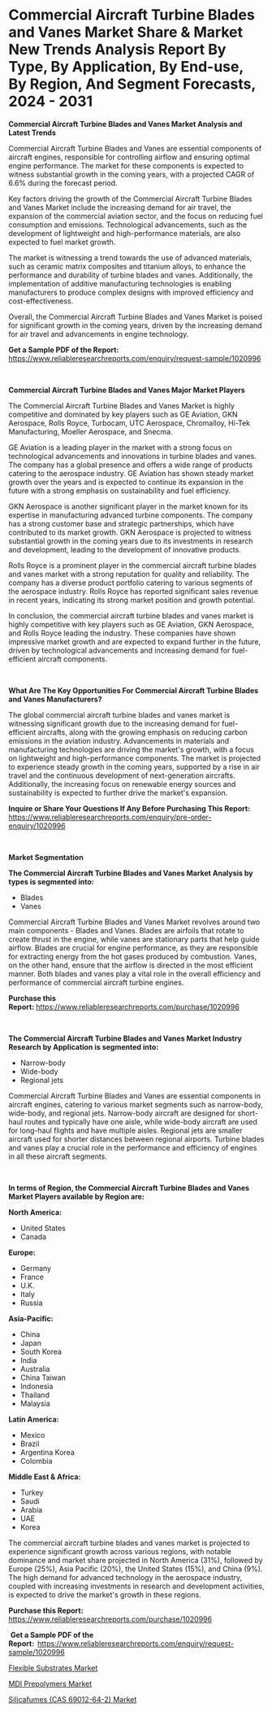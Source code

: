 <p><h1>Commercial Aircraft Turbine Blades and Vanes Market Share & Market New Trends Analysis Report By Type, By Application, By End-use, By Region, And Segment Forecasts, 2024 - 2031</h1></p><p><strong>Commercial Aircraft Turbine Blades and Vanes Market Analysis and Latest Trends</strong></p>
<p><p>Commercial Aircraft Turbine Blades and Vanes are essential components of aircraft engines, responsible for controlling airflow and ensuring optimal engine performance. The market for these components is expected to witness substantial growth in the coming years, with a projected CAGR of 6.6% during the forecast period.</p><p>Key factors driving the growth of the Commercial Aircraft Turbine Blades and Vanes Market include the increasing demand for air travel, the expansion of the commercial aviation sector, and the focus on reducing fuel consumption and emissions. Technological advancements, such as the development of lightweight and high-performance materials, are also expected to fuel market growth.</p><p>The market is witnessing a trend towards the use of advanced materials, such as ceramic matrix composites and titanium alloys, to enhance the performance and durability of turbine blades and vanes. Additionally, the implementation of additive manufacturing technologies is enabling manufacturers to produce complex designs with improved efficiency and cost-effectiveness.</p><p>Overall, the Commercial Aircraft Turbine Blades and Vanes Market is poised for significant growth in the coming years, driven by the increasing demand for air travel and advancements in engine technology.</p></p>
<p><strong>Get a Sample PDF of the Report:&nbsp;</strong> <a href="https://www.reliableresearchreports.com/enquiry/request-sample/1020996">https://www.reliableresearchreports.com/enquiry/request-sample/1020996</a></p>
<p>&nbsp;</p>
<p><strong>Commercial Aircraft Turbine Blades and Vanes Major Market Players</strong></p>
<p><p>The Commercial Aircraft Turbine Blades and Vanes Market is highly competitive and dominated by key players such as GE Aviation, GKN Aerospace, Rolls Royce, Turbocam, UTC Aerospace, Chromalloy, Hi-Tek Manufacturing, Moeller Aerospace, and Snecma. </p><p>GE Aviation is a leading player in the market with a strong focus on technological advancements and innovations in turbine blades and vanes. The company has a global presence and offers a wide range of products catering to the aerospace industry. GE Aviation has shown steady market growth over the years and is expected to continue its expansion in the future with a strong emphasis on sustainability and fuel efficiency.</p><p>GKN Aerospace is another significant player in the market known for its expertise in manufacturing advanced turbine components. The company has a strong customer base and strategic partnerships, which have contributed to its market growth. GKN Aerospace is projected to witness substantial growth in the coming years due to its investments in research and development, leading to the development of innovative products.</p><p>Rolls Royce is a prominent player in the commercial aircraft turbine blades and vanes market with a strong reputation for quality and reliability. The company has a diverse product portfolio catering to various segments of the aerospace industry. Rolls Royce has reported significant sales revenue in recent years, indicating its strong market position and growth potential.</p><p>In conclusion, the commercial aircraft turbine blades and vanes market is highly competitive with key players such as GE Aviation, GKN Aerospace, and Rolls Royce leading the industry. These companies have shown impressive market growth and are expected to expand further in the future, driven by technological advancements and increasing demand for fuel-efficient aircraft components.</p></p>
<p>&nbsp;</p>
<p><strong>What Are The Key Opportunities For Commercial Aircraft Turbine Blades and Vanes Manufacturers?</strong></p>
<p><p>The global commercial aircraft turbine blades and vanes market is witnessing significant growth due to the increasing demand for fuel-efficient aircrafts, along with the growing emphasis on reducing carbon emissions in the aviation industry. Advancements in materials and manufacturing technologies are driving the market's growth, with a focus on lightweight and high-performance components. The market is projected to experience steady growth in the coming years, supported by a rise in air travel and the continuous development of next-generation aircrafts. Additionally, the increasing focus on renewable energy sources and sustainability is expected to further drive the market's expansion.</p></p>
<p><strong>Inquire or Share Your Questions If Any Before Purchasing This Report:</strong> <a href="https://www.reliableresearchreports.com/enquiry/pre-order-enquiry/1020996">https://www.reliableresearchreports.com/enquiry/pre-order-enquiry/1020996</a></p>
<p>&nbsp;</p>
<p><strong>Market Segmentation</strong></p>
<p><strong>The Commercial Aircraft Turbine Blades and Vanes Market Analysis by types is segmented into:</strong></p>
<p><ul><li>Blades</li><li>Vanes</li></ul></p>
<p><p>Commercial Aircraft Turbine Blades and Vanes Market revolves around two main components - Blades and Vanes. Blades are airfoils that rotate to create thrust in the engine, while vanes are stationary parts that help guide airflow. Blades are crucial for engine performance, as they are responsible for extracting energy from the hot gases produced by combustion. Vanes, on the other hand, ensure that the airflow is directed in the most efficient manner. Both blades and vanes play a vital role in the overall efficiency and performance of commercial aircraft turbine engines.</p></p>
<p><strong>Purchase this Report:&nbsp;</strong><a href="https://www.reliableresearchreports.com/purchase/1020996">https://www.reliableresearchreports.com/purchase/1020996</a></p>
<p>&nbsp;</p>
<p><strong>The Commercial Aircraft Turbine Blades and Vanes Market Industry Research by Application is segmented into:</strong></p>
<p><ul><li>Narrow-body</li><li>Wide-body</li><li>Regional jets</li></ul></p>
<p><p>Commercial Aircraft Turbine Blades and Vanes are essential components in aircraft engines, catering to various market segments such as narrow-body, wide-body, and regional jets. Narrow-body aircraft are designed for short-haul routes and typically have one aisle, while wide-body aircraft are used for long-haul flights and have multiple aisles. Regional jets are smaller aircraft used for shorter distances between regional airports. Turbine blades and vanes play a crucial role in the performance and efficiency of engines in all these aircraft segments.</p></p>
<p>&nbsp;</p>
<p><strong>In terms of Region, the Commercial Aircraft Turbine Blades and Vanes Market Players available by Region are:</strong></p>
<p>
    <p> <strong> North America: </strong>
        <ul>
            <li>United States</li>
            <li>Canada</li>
        </ul>
        </p> 
    <p> <strong> Europe: </strong>
        <ul>
            <li>Germany</li>
            <li>France</li>
            <li>U.K.</li>
            <li>Italy</li>
            <li>Russia</li>
        </ul>
        </p> 
    <p> <strong> Asia-Pacific: </strong>
        <ul>
            <li>China</li>
            <li>Japan</li>
            <li>South Korea</li>
            <li>India</li>
            <li>Australia</li>
            <li>China Taiwan</li>
            <li>Indonesia</li>
            <li>Thailand</li>
            <li>Malaysia</li>
        </ul>
        </p> 
    <p> <strong> Latin America: </strong>
        <ul>
            <li>Mexico</li>
            <li>Brazil</li>
            <li>Argentina Korea</li>
            <li>Colombia</li>
        </ul>
        </p> 
    <p> <strong> Middle East & Africa: </strong>
        <ul>
            <li>Turkey</li>
            <li>Saudi</li>
            <li>Arabia</li>
            <li>UAE</li>
            <li>Korea</li>
        </ul>
    </p>
    </p>
<p><p>The commercial aircraft turbine blades and vanes market is projected to experience significant growth across various regions, with notable dominance and market share projected in North America (31%), followed by Europe (25%), Asia Pacific (20%), the United States (15%), and China (9%). The high demand for advanced technology in the aerospace industry, coupled with increasing investments in research and development activities, is expected to drive the market's growth in these regions.</p></p>
<p><strong>Purchase this Report: </strong><a href="https://www.reliableresearchreports.com/purchase/1020996">https://www.reliableresearchreports.com/purchase/1020996</a></p>
<p>&nbsp;<strong>Get a Sample PDF of the Report:&nbsp;&nbsp;</strong><a href="https://www.reliableresearchreports.com/enquiry/request-sample/1020996">https://www.reliableresearchreports.com/enquiry/request-sample/1020996</a></p>
<p><strong></strong></p>
<p><p><a href="https://view.publitas.com/reportprime-1/flexible-substrates-market-size-market-share-and-global-market-analysis-report-2023-2030/">Flexible Substrates Market</a></p><p><a href="https://view.publitas.com/reportprime-1/mdi-prepolymers-market-size-and-examines-its-market-scope-with-a-primary-focus-on-growth-opportunities-and-forecasted-trends-spanning-from-2023-to-2030/">MDI Prepolymers Market</a></p><p><a href="https://view.publitas.com/reportprime-1/silicafumes-cas-69012-64-2-market-research-report-provides-critical-insights-that-can-help-shape-business-development-and-investment-strategies/">Silicafumes (CAS 69012-64-2) Market</a></p></p>